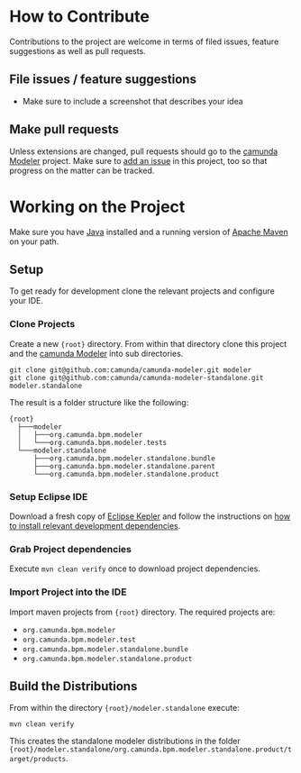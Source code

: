 # How to Contribute

Contributions to the project are welcome in terms of filed issues, feature suggestions as well as pull requests.


## File issues / feature suggestions

* Make sure to include a screenshot that describes your idea


## Make pull requests

Unless extensions are changed, pull requests should go to the [camunda Modeler](https://github.com/camunda/camunda-modeler) project. 
Make sure to [add an issue](./issues) in this project, too so that progress on the matter can be tracked.


# Working on the Project

Make sure you have [Java](http://www.oracle.com/technetwork/java/javase/downloads/index.html) installed and a running version of [Apache Maven](https://maven.apache.org/) on your path. 


## Setup

To get ready for development clone the relevant projects and configure your IDE.


### Clone Projects

Create a new `{root}` directory. From within that directory clone this project and the [camunda Modeler](https://github.com/camunda/camunda-modeler) into sub directories.

```
git clone git@github.com:camunda/camunda-modeler.git modeler
git clone git@github.com:camunda/camunda-modeler-standalone.git modeler.standalone
```

The result is a folder structure like the following:

```
{root}
  ├───modeler
  │   ├───org.camunda.bpm.modeler
  │   └───org.camunda.bpm.modeler.tests
  └───modeler.standalone
      ├───org.camunda.bpm.modeler.standalone.bundle
      ├───org.camunda.bpm.modeler.standalone.parent
      └───org.camunda.bpm.modeler.standalone.product
```


### Setup Eclipse IDE

Download a fresh copy of [Eclipse Kepler](http://eclipse.org/downloads/) and follow the instructions on [how to install relevant development dependencies](https://github.com/camunda/camunda-modeler/blob/master/CONTRIBUTING.md#kepler).


### Grab Project dependencies

Execute `mvn clean verify` once to download project dependencies.


### Import Project into the IDE

Import maven projects from `{root}` directory. The required projects are: 

*   `org.camunda.bpm.modeler`
*   `org.camunda.bpm.modeler.test`
*   `org.camunda.bpm.modeler.standalone.bundle`
*   `org.camunda.bpm.modeler.standalone.product`


## Build the Distributions

From within the directory `{root}/modeler.standalone` execute:

```
mvn clean verify
```

This creates the standalone modeler distributions in the folder `{root}/modeler.standalone/org.camunda.bpm.modeler.standalone.product/target/products`.